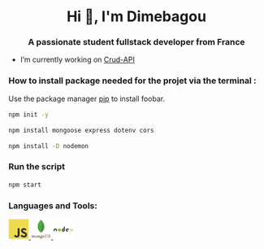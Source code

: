 <h1 align="center">Hi 👋, I'm Dimebagou</h1>
<h3 align="center">A passionate student fullstack developer from France</h3>

- I’m currently working on [Crud-API](https://github.com/Dimebagou/crud-API)

<h3 align="left">How to install package needed for the projet via the terminal :</h3>

Use the package manager [pip](https://pip.pypa.io/en/stable/) to install foobar.

```bash
npm init -y
```
```bash
npm install mongoose express dotenv cors
```
```bash
npm install -D nodemon
```

<h3 align="left">Run the script</h3>

```bash
npm start
```

<h3 align="left">Languages and Tools:</h3>
<p align="left"> <a href="https://developer.mozilla.org/en-US/docs/Web/JavaScript" target="_blank" rel="noreferrer"> <img src="https://raw.githubusercontent.com/devicons/devicon/master/icons/javascript/javascript-original.svg" alt="javascript" width="40" height="40"/> </a> <a href="https://www.mongodb.com/" target="_blank" rel="noreferrer"> <img src="https://raw.githubusercontent.com/devicons/devicon/master/icons/mongodb/mongodb-original-wordmark.svg" alt="mongodb" width="40" height="40"/> </a> <a href="https://nodejs.org" target="_blank" rel="noreferrer"> <img src="https://raw.githubusercontent.com/devicons/devicon/master/icons/nodejs/nodejs-original-wordmark.svg" alt="nodejs" width="40" height="40"/> </a> </p>
